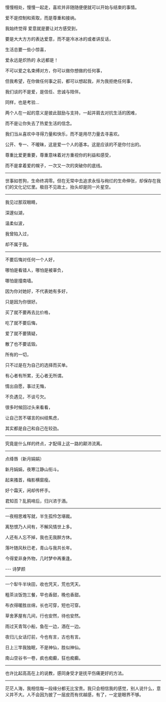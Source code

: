 慢慢相处，慢慢一起走，喜欢并非随随便便就可以开始与结束的事情。

爱不是控制和索取，而是尊重和接纳。

我始终觉得 爱意就是要让对方感受到，

要是大大方方的表达爱意，而不是冷冰冰的或者讲反话，

生活总要一些小惊喜，

爱永远是炽热的 永远都是！

不可以爱之名束缚对方，你可以做你想做的任何事，

但我希望，在你做任何事之前，都可以想起我，并为我拒绝任何事，

我们谈的不是爱，是信任、忠诚与陪伴。

同样，也是考验…

两个人在一起的意义是彼此鼓励与支持，一起并肩去对抗生活的困难，

而不是让你失去了热爱生活的信念。

我们当从喜欢中寻得力量和快乐，而不是用尽力量去寻喜欢。

公开、专一、不暧昧，这是爱一个人的基本。这是应该的不是你付出的。

尊重比爱更重要，尊重意味着对方重视你的利益和感受，

而不是拿着爱的幌子，一次又一次的突破你的底线。

------



世事如苍狗，生命终凋零。但在无常中去追求永恒与绚烂的生命伸张，却保存在我们的文化记忆里。极目不见故土，抬头却是同一片星空。



------

我见过那双眼睛，

深邃似湖，

温柔似波，

我曾陷入过，

却不属于我。

------



不要后悔对任何一个人好，

哪怕是看错人，哪怕是被辜负，

哪怕是撞南墙。

因为你对她好，不代表她有多好，

只是因为你很好。

买了就不要再去比价格，

吃了就不要后悔，

爱了就不要猜疑，

散了也不要诋毁。

所有的一切，

只不过是在为自己的选择而买单。

有心者有所累，无心者无所谓。

情出自愿，事过无悔，

不负遇见，不谈亏欠。

很多时候回过头来看看，

让自己苦不堪言的纠结焦虑，

其实都是自己和自己在较劲。

------



究竟是什么样的终点，才配得上这一路的颠沛流离。

------



点绛唇（新月娟娟）

新月娟娟，夜寒江静山衔斗。

起来搔首，梅影横窗瘦。

好个霜天，闲却传杯手。

君知否？乱鸦啼后，归兴浓于酒。

------



一夜相思难写就，半生孤伶怎堪裁。

离愁恨乃人间有，不解风情世上多。

人还有人忘不掉，我也无我醉方休。

落叶随风秋已老，青山与我共长年。

今得爱非身外物，几时梦中再重逢。

--- 诗梦颜

------



一个犁牛半块田，收也凭天，荒也凭天。

粗茶淡饭饱三餐，早也香甜，晚也香甜。

布衣得暖胜丝绵，长也可穿，短也可穿。

草舍茅屋有几间，行也安然，待也安然。

雨过天青驾小船，鱼在一边，酒在一边。

夜归儿女话灯前，今也有言，古也有言。

日上三竿我独眠，不是神仙，胜似神仙。

南山空谷书一卷，疯也痴癫，狂也痴癫。



------

也许比起高高在上的说教，感同身受才是抚平伤痛更好的方法。



------

茫茫人海，我相信每一段缘分都无比宝贵。我只会相信我的感觉，别人说什么，意义并不大。人不会因为披了一层皮而有优越感，有了，一定是眼界不够。